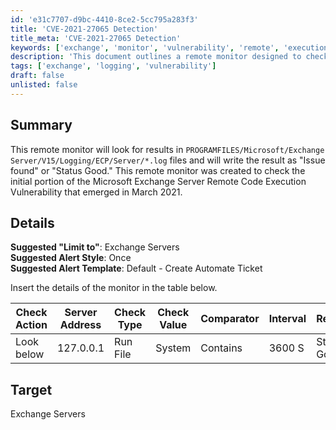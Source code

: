 ```yaml
---
id: 'e31c7707-d9bc-4410-8ce2-5cc795a283f3'
title: 'CVE-2021-27065 Detection'
title_meta: 'CVE-2021-27065 Detection'
keywords: ['exchange', 'monitor', 'vulnerability', 'remote', 'execution']
description: 'This document outlines a remote monitor designed to check the Microsoft Exchange Server for vulnerabilities related to a remote code execution issue identified in March 2021. It details the setup, including suggested limits, alert styles, and the monitoring process using log files.'
tags: ['exchange', 'logging', 'vulnerability']
draft: false
unlisted: false
---
```


## Summary

This remote monitor will look for results in `PROGRAMFILES/Microsoft/Exchange Server/V15/Logging/ECP/Server/*.log` files and will write the result as "Issue found" or "Status Good." This remote monitor was created to check the initial portion of the Microsoft Exchange Server Remote Code Execution Vulnerability that emerged in March 2021.

## Details

**Suggested "Limit to"**: Exchange Servers  
**Suggested Alert Style**: Once  
**Suggested Alert Template**: Default - Create Automate Ticket  

Insert the details of the monitor in the table below.

| Check Action | Server Address | Check Type | Check Value | Comparator | Interval | Result      |
|--------------|----------------|------------|-------------|------------|----------|-------------|
| Look below   | 127.0.0.1     | Run File   | System      | Contains   | 3600 S   | Status Good |

## Target

Exchange Servers



